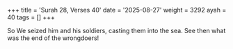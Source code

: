 +++
title = 'Surah 28, Verses 40'
date = '2025-08-27'
weight = 3292
ayah = 40
tags = []
+++

So We seized him and his soldiers, casting them into the sea. See then what was the end of the wrongdoers!